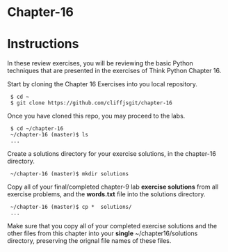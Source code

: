 # Chapter-16
# Instructions

In these review exercises, you will be reviewing the basic Python techniques that are presented in the exercises of Think Python Chapter 16. 

Start by cloning the Chapter 16 Exercises into you local repository.
     
     $ cd ~
     $ git clone https://github.com/cliffjsgit/chapter-16
     

Once you have cloned this repo, you may proceed to the labs.
    
     $ cd ~/chapter-16
     ~/chapter-16 (master)$ ls
     ...

Create a solutions directory for your exercise solutions, in the chapter-16 directory.
      
     ~/chapter-16 (master)$ mkdir solutions
      
Copy all of your final/completed chapter-9 lab **exercise solutions** from all exercise 
problems, and the **words.txt** file into the solutions directory.  
    
     ~/chapter-16 (master)$ cp *  solutions/ 
     ...
    
Make sure that you copy all of your completed exercise solutions and the other files
from this chapter into your **single**  ~/chapter16/solutions directory, 
preserving the orignal file names of these files. 
